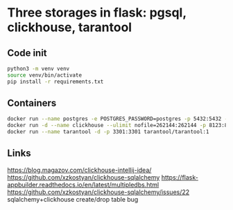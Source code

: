# Three storages in flask: pgsql, clickhouse, tarantool

## Code init
```bash
python3 -m venv venv
source venv/bin/activate
pip install -r requirements.txt
```
## Containers
```bash
docker run --name postgres -e POSTGRES_PASSWORD=postgres -p 5432:5432 -d postgres
docker run -d --name clickhouse --ulimit nofile=262144:262144 -p 8123:8123 yandex/clickhouse-server
docker run --name tarantool -d -p 3301:3301 tarantool/tarantool:1
```
## Links
https://blog.magazov.com/clickhouse-intellij-idea/
https://github.com/xzkostyan/clickhouse-sqlalchemy
https://flask-appbuilder.readthedocs.io/en/latest/multipledbs.html
https://github.com/xzkostyan/clickhouse-sqlalchemy/issues/22 sqlalchemy+clickhouse create/drop table bug 